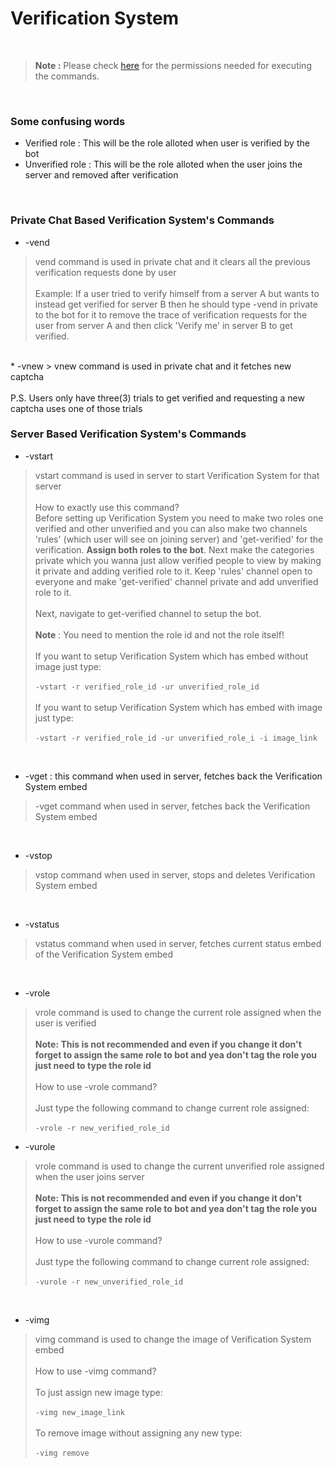 # Verification System
<br>

> **Note :** Please check [here](https://github.com/leothewolf/iko#%EF%B8%8F-how-secure-is-our-bot) for the permissions needed for executing the commands. 
<br>

### Some confusing words
+ Verified role : This will be the role alloted when user is verified by the bot
+ Unverified role : This will be the role alloted when the user joins the server and removed after verification

<br>

### Private Chat Based Verification System's Commands
* -vend
> vend command is used in private chat and it clears all the previous verification requests done by user<br><br>Example: If a user tried to verify himself from a server A but wants to instead get verified for server B then he should type -vend in private to the bot for it to remove the trace of verification requests for the user from server A and then click 'Verify me' in server B to get verified.
 <br>  
 * -vnew
 > vnew command is used in private chat and it fetches new captcha<br><br>P.S. Users only have three(3) trials to get verified and requesting a new captcha uses one of those trials

### Server Based Verification System's Commands

* -vstart
> vstart command is used in server to start Verification System for that server<br><br>How to exactly use this command?<br>Before setting up Verification System you need to make two roles one verified and other unverified and you can also make two channels 'rules' (which user will see on joining server) and 'get-verified' for the verification. **Assign both roles to the bot**. Next make the categories private which you wanna just allow verified people to view by making it private and adding verified role to it. Keep 'rules' channel open to everyone and make 'get-verified' channel private and add unverified role to it.<br><br>Next, navigate to get-verified channel to setup the bot.<br><br> **Note** : You need to mention the role id and not the role itself!<br><br>If you want to setup Verification System which has embed without image just type:<br><br>```-vstart -r verified_role_id -ur unverified_role_id```<br><br>If you want to setup Verification System which has embed with image just type:<br><br>```-vstart -r verified_role_id -ur unverified_role_i -i image_link```

 ⠀
* -vget : this command when used in server, fetches back the Verification System embed
> -vget command when used in server, fetches back the Verification System embed

 ⠀
* -vstop
> vstop command when used in server, stops and deletes Verification System embed

 ⠀
* -vstatus
> vstatus command when used in server, fetches current status embed of the Verification System embed

 ⠀
* -vrole
> vrole command is used to change the current role assigned when the user is verified<br><br>**Note: This is not recommended and even if you change it don't forget to assign the same role to bot and yea don't tag the role you just need to type the role id**<br><br>How to use -vrole command?<br><br>Just type the following command to change current role assigned:<br><br>```-vrole -r new_verified_role_id```

* -vurole
> vrole command is used to change the current unverified role assigned when the user joins server<br><br>**Note: This is not recommended and even if you change it don't forget to assign the same role to bot and yea don't tag the role you just need to type the role id**<br><br>How to use -vurole command?<br><br>Just type the following command to change current role assigned:<br><br>```-vurole -r new_unverified_role_id```

 ⠀
* -vimg
> vimg command is used to change the image of Verification System embed<br><br>How to use -vimg command?<br><br>To just assign new image type:<br><br>```-vimg new_image_link ```<br><br>To remove image without assigning any new type:<br><br>```-vimg remove```
